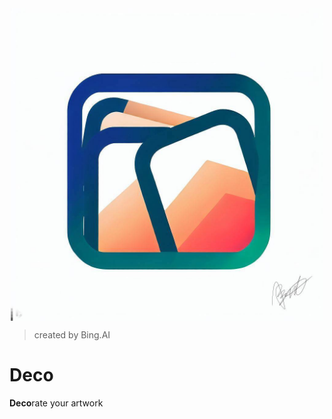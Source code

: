 <img src="./icon.jpeg" width="500" style="display: block;margin: 0 auto;"/>

> created by Bing.AI

# Deco

**Deco**rate your artwork